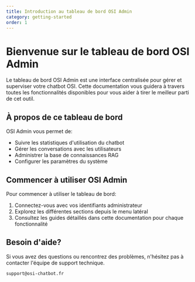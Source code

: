 ```yaml
---
title: Introduction au tableau de bord OSI Admin
category: getting-started
order: 1
---
```


# Bienvenue sur le tableau de bord OSI Admin

Le tableau de bord OSI Admin est une interface centralisée pour gérer et superviser votre chatbot OSI. Cette documentation vous guidera à travers toutes les fonctionnalités disponibles pour vous aider à tirer le meilleur parti de cet outil.

## À propos de ce tableau de bord

OSI Admin vous permet de:
- Suivre les statistiques d'utilisation du chatbot
- Gérer les conversations avec les utilisateurs
- Administrer la base de connaissances RAG
- Configurer les paramètres du système

## Commencer à utiliser OSI Admin

Pour commencer à utiliser le tableau de bord:

1. Connectez-vous avec vos identifiants administrateur
2. Explorez les différentes sections depuis le menu latéral
3. Consultez les guides détaillés dans cette documentation pour chaque fonctionnalité

## Besoin d'aide?

Si vous avez des questions ou rencontrez des problèmes, n'hésitez pas à contacter l'équipe de support technique.

```
support@osi-chatbot.fr
``` 